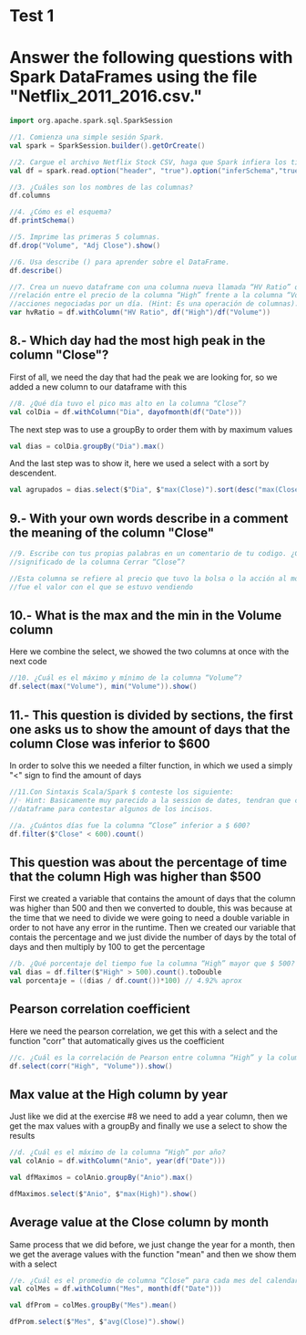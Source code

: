 # Test 1

# Answer the following questions with Spark DataFrames using the file "Netflix_2011_2016.csv."

``` scala
import org.apache.spark.sql.SparkSession

//1. Comienza una simple sesión Spark.
val spark = SparkSession.builder().getOrCreate()
``` 

``` scala
//2. Cargue el archivo Netflix Stock CSV, haga que Spark infiera los tipos de datos.
val df = spark.read.option("header", "true").option("inferSchema","true")csv("Spark_DataFrame/Netflix_2011_2016.csv")
```

``` scala
//3. ¿Cuáles son los nombres de las columnas?
df.columns
```

``` scala
//4. ¿Cómo es el esquema?
df.printSchema()
```

``` scala
//5. Imprime las primeras 5 columnas.
df.drop("Volume", "Adj Close").show()
```

``` scala
//6. Usa describe () para aprender sobre el DataFrame.
df.describe()
```

``` scala
//7. Crea un nuevo dataframe con una columna nueva llamada “HV Ratio” que es la
//relación entre el precio de la columna “High” frente a la columna “Volume” de
//acciones negociadas por un día. (Hint: Es una operación de columnas).
var hvRatio = df.withColumn("HV Ratio", df("High")/df("Volume"))
```

## 8.- Which day had the most high peak in the column "Close"? 
First of all, we need the day that had the peak we are looking for, so we added a new column to our dataframe with this

``` scala
//8. ¿Qué día tuvo el pico mas alto en la columna “Close”?
val colDia = df.withColumn("Dia", dayofmonth(df("Date")))
```
The next step was to use a groupBy to order them with by maximum values

``` scala
val dias = colDia.groupBy("Dia").max()
```
And the last step was to show it, here we used a select with a sort by descendent.

``` scala
val agrupados = dias.select($"Dia", $"max(Close)").sort(desc("max(Close)")).show()
``` 
## 9.- With your own words describe in a comment the meaning of the column "Close"

``` scala
//9. Escribe con tus propias palabras en un comentario de tu codigo. ¿Cuál es el
//significado de la columna Cerrar “Close”?

//Esta columna se refiere al precio que tuvo la bolsa o la acción al momento del cierre del día, 
//fue el valor con el que se estuvo vendiendo 
```
## 10.- What is the max and the min in the Volume column
Here we combine the select, we showed the two columns at once with the next code

``` scala
//10. ¿Cuál es el máximo y mínimo de la columna “Volume”?
df.select(max("Volume"), min("Volume")).show()
```
## 11.- This question is divided by sections, the first one asks us to show the amount of days that the column Close was inferior to $600
In order to solve this we needed a filter function, in which we used a simply "<" sign to find the amount of days 

``` scala
//11.Con Sintaxis Scala/Spark $ conteste los siguiente:
//◦ Hint: Basicamente muy parecido a la session de dates, tendran que crear otro
//dataframe para contestar algunos de los incisos.

//a. ¿Cuántos días fue la columna “Close” inferior a $ 600?
df.filter($"Close" < 600).count() 
```
## This question was about the percentage of time that the column High was higher than $500
First we created a variable that contains the amount of days that the column was higher than 500 and then we converted 
to double, this was because at the time that we need to divide we were going to need a double variable in order to not have any error in the runtime.
Then we created our variable that contais the percentage and we just divide the number of days by the total of days and then multiply by 100 to get the percentage

``` scala
//b. ¿Qué porcentaje del tiempo fue la columna “High” mayor que $ 500?
val dias = df.filter($"High" > 500).count().toDouble
val porcentaje = ((dias / df.count())*100) // 4.92% aprox
```
## Pearson correlation coefficient
Here we need the pearson correlation, we get this with a select and the function "corr" that automatically gives us the coefficient

``` scala
//c. ¿Cuál es la correlación de Pearson entre columna “High” y la columna “Volumen”?
df.select(corr("High", "Volume")).show()
```
## Max value at the High column by year
Just like we did at the exercise #8 we need to add a year column, then we get the max values with a groupBy and finally we use a select to show the results

``` scala
//d. ¿Cuál es el máximo de la columna “High” por año?
val colAnio = df.withColumn("Anio", year(df("Date")))

val dfMaximos = colAnio.groupBy("Anio").max()

dfMaximos.select($"Anio", $"max(High)").show()
```
## Average value at the Close column by month
Same process that we did before, we just change the year for a month, then we get the average values with the function "mean" and then we show them with a select

``` scala
//e. ¿Cuál es el promedio de columna “Close” para cada mes del calendario?
val colMes = df.withColumn("Mes", month(df("Date")))

val dfProm = colMes.groupBy("Mes").mean()

dfProm.select($"Mes", $"avg(Close)").show()
```
